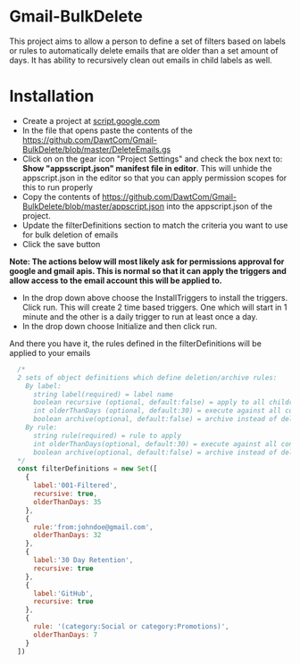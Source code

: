 # Gmail-BulkDelete
This project aims to allow a person to define a set of filters based on labels or rules to automatically delete emails that are older than a set amount of days.   It has ability to recursively clean out emails in child labels as well.


# Installation
*  Create a project at [script.google.com](https://script.google.com/home)
*  In the file that opens paste the contents of the https://github.com/DawtCom/Gmail-BulkDelete/blob/master/DeleteEmails.gs
*  Click on on the gear icon "Project Settings" and check the box next to: **Show "appsscript.json" manifest file in editor**.  This will unhide the appscript.json in the editor so that you can apply permission scopes for this to run properly
*  Copy the contents of https://github.com/DawtCom/Gmail-BulkDelete/blob/master/appscript.json into the appscript.json of the project.
*  Update the filterDefinitions section to match the criteria you want to use for bulk deletion of emails
*  Click the save button

**Note:  The actions below will most likely ask for permissions approval for google and gmail apis. This is normal so that it can apply the triggers and allow access to the email account this will be applied to.**

*  In the drop down above choose the InstallTriggers to install the triggers.   Click run.  This will create 2 time based triggers.  One which will start in 1 minute and the other is a daily trigger to run at least once a day.
*  In the drop down choose Initialize and then click run.

And there you have it, the rules defined in the filterDefinitions will be applied to your emails

```javascript
  /*  
  2 sets of object definitions which define deletion/archive rules:
    By label:
      string label(required) = label name
      boolean recursive (optional, default:false) = apply to all children and grandchildren
      int olderThanDays (optional, default:30) = execute against all content matching the label older than 'X' days
      boolean archive(optional, default:false) = archive instead of delete
    By rule:
      string rule(required) = rule to apply
      int olderThanDays(optional, default:30) = execute against all content matched by rule older than 'X' days
      boolean archive(optional, default:false) = archive instead of delete
  */
  const filterDefinitions = new Set([
    {
      label:'001-Filtered',
      recursive: true,
      olderThanDays: 35
    },
    {
      rule:'from:johndoe@gmail.com',
      olderThanDays: 32
    },
    {
      label:'30 Day Retention',
      recursive: true
    },
    {
      label:'GitHub',
      recursive: true
    },
    {
      rule: '(category:Social or category:Promotions)',
      olderThanDays: 7
    }
  ])

```
